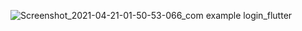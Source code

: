 ![Screenshot_2021-04-21-01-50-53-066_com example login_flutter](https://user-images.githubusercontent.com/25297220/115442282-69b6de00-a244-11eb-8cd4-936c6cee7cc8.jpg)
